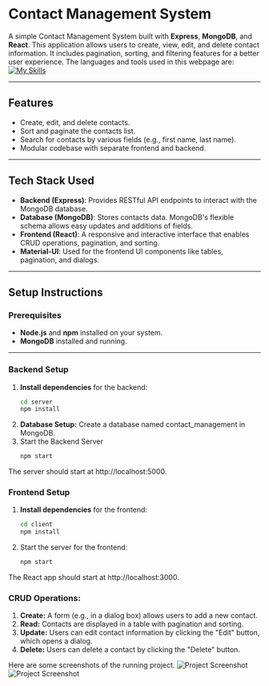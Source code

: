 # **Contact Management System**

A simple Contact Management System built with **Express**, **MongoDB**, and **React**. This application allows users to create, view, edit, and delete contact information. It includes pagination, sorting, and filtering features for a better user experience.
The languages and tools used in this webpage are:
[![My Skills](https://skillicons.dev/icons?i=js,react,express,git,mongodb,nodejs)](https://skillicons.dev)

---

## **Features**
- Create, edit, and delete contacts.
- Sort and paginate the contacts list.
- Search for contacts by various fields (e.g., first name, last name).
- Modular codebase with separate frontend and backend.

---

## **Tech Stack Used**

- **Backend (Express)**: Provides RESTful API endpoints to interact with the MongoDB database.
- **Database (MongoDB)**: Stores contacts data. MongoDB's flexible schema allows easy updates and additions of fields.
- **Frontend (React)**: A responsive and interactive interface that enables CRUD operations, pagination, and sorting.
- **Material-UI**: Used for the frontend UI components like tables, pagination, and dialogs.

---

## **Setup Instructions**

### **Prerequisites**
- **Node.js** and **npm** installed on your system.
- **MongoDB** installed and running.

---

### **Backend Setup**
1. **Install dependencies** for the backend:
   ```bash
   cd server
   npm install
2. **Database Setup:** Create a database named contact_management in MongoDB.
3. Start the Backend Server
   ```bash
   npm start
The server should start at http://localhost:5000.

### **Frontend Setup**
1. **Install dependencies** for the frontend:
   ```bash
   cd client
   npm install
2. Start the server for the frontend:
   ```bash
   npm start
The React app should start at http://localhost:3000.

### **CRUD Operations:**
1. **Create:** A form (e.g., in a dialog box) allows users to add a new contact.
2. **Read:** Contacts are displayed in a table with pagination and sorting.
3. **Update:** Users can edit contact information by clicking the "Edit" button, which opens a dialog.
4. **Delete:** Users can delete a contact by clicking the "Delete" button.

Here are some screenshots of the running project.
![Project Screenshot](ss1.jpg)
![Project Screenshot](ss2.jpg)
